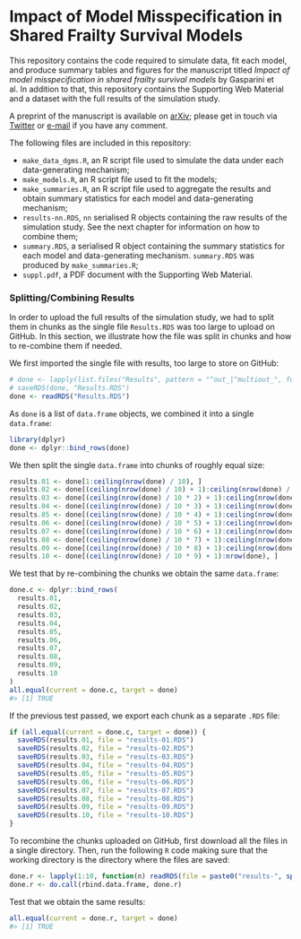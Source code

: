 
<!-- README.md is generated from README.Rmd. Please edit that file -->

# Impact of Model Misspecification in Shared Frailty Survival Models

This repository contains the code required to simulate data, fit each
model, and produce summary tables and figures for the manuscript titled
*Impact of model misspecification in shared frailty survival models* by
Gasparini et al. In addition to that, this repository contains the
Supporting Web Material and a dataset with the full results of the
simulation study.

A preprint of the manuscript is available on
[arXiv](https://arxiv.org/abs/1810.08140); please get in touch via
[Twitter](https://twitter.com/ellessenne) or
[e-mail](mailto:ag475@leicester.ac.uk?subject=Preprint:%20Impact%20of%20Model%20Misspecification%20in%20Shared%20Frailty%20Survival%20Models)
if you have any comment.

The following files are included in this repository:

  - `make_data_dgms.R`, an R script file used to simulate the data under
    each data-generating mechanism;
  - `make_models.R`, an R script file used to fit the models;
  - `make_summaries.R`, an R script file used to aggregate the results
    and obtain summary statistics for each model and data-generating
    mechanism;
  - `results-nn.RDS`, `nn` serialised R objects containing the raw
    results of the simulation study. See the next chapter for
    information on how to combine them;
  - `summary.RDS`, a serialised R object containing the summary
    statistics for each model and data-generating mechanism.
    `summary.RDS` was produced by `make_summaries.R`;
  - `suppl.pdf`, a PDF document with the Supporting Web Material.

### Splitting/Combining Results

In order to upload the full results of the simulation study, we had to
split them in chunks as the single file `Results.RDS` was too large to
upload on GitHub. In this section, we illustrate how the file was split
in chunks and how to re-combine them if needed.

We first imported the single file with results, too large to store on
GitHub:

``` r
# done <- lapply(list.files("Results", pattern = "^out_|^multiout_", full.names = TRUE), readRDS)
# saveRDS(done, "Results.RDS")
done <- readRDS("Results.RDS")
```

As `done` is a list of `data.frame` objects, we combined it into a
single `data.frame`:

``` r
library(dplyr)
done <- dplyr::bind_rows(done)
```

We then split the single `data.frame` into chunks of roughly equal size:

``` r
results.01 <- done[1:ceiling(nrow(done) / 10), ]
results.02 <- done[(ceiling(nrow(done) / 10) + 1):ceiling(nrow(done) / 10 * 2), ]
results.03 <- done[(ceiling(nrow(done) / 10 * 2) + 1):ceiling(nrow(done) / 10 * 3), ]
results.04 <- done[(ceiling(nrow(done) / 10 * 3) + 1):ceiling(nrow(done) / 10 * 4), ]
results.05 <- done[(ceiling(nrow(done) / 10 * 4) + 1):ceiling(nrow(done) / 10 * 5), ]
results.06 <- done[(ceiling(nrow(done) / 10 * 5) + 1):ceiling(nrow(done) / 10 * 6), ]
results.07 <- done[(ceiling(nrow(done) / 10 * 6) + 1):ceiling(nrow(done) / 10 * 7), ]
results.08 <- done[(ceiling(nrow(done) / 10 * 7) + 1):ceiling(nrow(done) / 10 * 8), ]
results.09 <- done[(ceiling(nrow(done) / 10 * 8) + 1):ceiling(nrow(done) / 10 * 9), ]
results.10 <- done[(ceiling(nrow(done) / 10 * 9) + 1):nrow(done), ]
```

We test that by re-combining the chunks we obtain the same `data.frame`:

``` r
done.c <- dplyr::bind_rows(
  results.01,
  results.02,
  results.03,
  results.04,
  results.05,
  results.06,
  results.07,
  results.08,
  results.09,
  results.10
)
all.equal(current = done.c, target = done)
#> [1] TRUE
```

If the previous test passed, we export each chunk as a separate `.RDS`
file:

``` r
if (all.equal(current = done.c, target = done)) {
  saveRDS(results.01, file = "results-01.RDS")
  saveRDS(results.02, file = "results-02.RDS")
  saveRDS(results.03, file = "results-03.RDS")
  saveRDS(results.04, file = "results-04.RDS")
  saveRDS(results.05, file = "results-05.RDS")
  saveRDS(results.06, file = "results-06.RDS")
  saveRDS(results.07, file = "results-07.RDS")
  saveRDS(results.08, file = "results-08.RDS")
  saveRDS(results.09, file = "results-09.RDS")
  saveRDS(results.10, file = "results-10.RDS")
}
```

To recombine the chunks uploaded on GitHub, first download all the files
in a single directory. Then, run the following `R` code making sure that
the working directory is the directory where the files are saved:

``` r
done.r <- lapply(1:10, function(n) readRDS(file = paste0("results-", sprintf("%02d", n), ".RDS")))
done.r <- do.call(rbind.data.frame, done.r)
```

Test that we obtain the same results:

``` r
all.equal(current = done.r, target = done)
#> [1] TRUE
```
